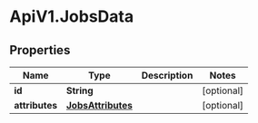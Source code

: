 # ApiV1.JobsData

## Properties
Name | Type | Description | Notes
------------ | ------------- | ------------- | -------------
**id** | **String** |  | [optional] 
**attributes** | [**JobsAttributes**](JobsAttributes.md) |  | [optional] 
